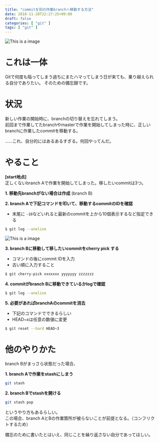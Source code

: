 ```yaml
---
title: "commitを別の作業branchへ移動する方法"
date: 2018-11-28T22:27:25+09:00
draft: false
categories: [ "git" ]
tags: [ "git" ]
---
```


![This is a image](/images/post/dream/GitCherryPick01.png)

# これは一体
Gitで何度も陥ってしまう過ちにまたハマってしまう日が来ても、乗り越えられる自分でありたい。
そのための備忘録です。

# 状況
新しい作業の開始時に、branchの切り替えを忘れてしまう。</br>
前回まで作業してたbranchやmasterで作業を開始してしまった時に、正しいbranchに作業したcommitを移動する。

......これ、自分的にはあるあるすぎる。何回やってんだ。

# やること

**[start地点]** </br>
正しくないbranch Aで作業を開始してしまった。移したいcommitは3つ。

**1. 移動先branchがない場合は作成** (branch B)

**2. branch Aで下記コマンドを叩いて、移動するcommitのIDを確認**

- 末尾に `-10`などいれると最新のcommitを上から10個表示するなど指定できる

```bash
$ git log --oneline 
```
![This is a image](/images/post/dream/GitCherryPick02.png)

**3. branch Bに移動して移したいcommitをcherry pick する**

- コマンドの後にcommit IDを入力
- 古い順に入力すること

```bash
$ git cherry-pick xxxxxxx yyyyyyy zzzzzzz
```

**4. commitがbranch Bに移動できているかlogで確認**
```bash
$ git log --oneline 
```

**5. 必要があればbranchAのcommitを消去**

- 下記のコマンドでできるらしい
- HEAD~xは任意の数値に変更

```bash
$ git reset --hard HEAD~3
```

# 他のやりかた
branch Bがまっさら状態だった場合、

**1. branch Aで作業をstashにしまう**
```bash
git stash
```

**2. branch Bでstashを開ける**
```bash
git stash pop
```
というやり方もあるらしい。</br>
この場合、branch AとBの作業箇所が被らないことが前提となる。（コンフリクトするため）

備忘のために書いたとはいえ、同じことを繰り返さない自分であってほしい。